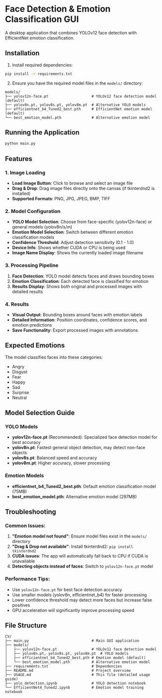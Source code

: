 # Face Detection & Emotion Classification GUI

A desktop application that combines YOLOv12 face detection with EfficientNet emotion classification.

## Installation

1. Install required dependencies:
```bash
pip install -r requirements.txt
```

2. Ensure you have the required model files in the `models/` directory:
```
models/
├── yolov12n-face.pt                    # YOLOv12 face detection model (default)
├── yolov8n.pt, yolov8s.pt, yolov8m.pt  # Alternative YOLO models
├── efficientnet_b4_Tuned2_best.pth     # EfficientNet emotion model (default)
└── best_emotion_model.pth              # Alternative emotion model
```

## Running the Application

```bash
python main.py
```

## Features

### 1. **Image Loading**
- **Load Image Button**: Click to browse and select an image file
- **Drag & Drop**: Drag image files directly onto the canvas (if tkinterdnd2 is installed)
- **Supported Formats**: PNG, JPG, JPEG, BMP, TIFF

### 2. **Model Configuration**
- **YOLO Model Selection**: Choose from face-specific (yolov12n-face) or general models (yolov8n/s/m)
- **Emotion Model Selection**: Switch between different emotion classification models
- **Confidence Threshold**: Adjust detection sensitivity (0.1 - 1.0)
- **Device Info**: Shows whether CUDA or CPU is being used
- **Image Name Display**: Shows the currently loaded image filename

### 3. **Processing Pipeline**
1. **Face Detection**: YOLO model detects faces and draws bounding boxes
2. **Emotion Classification**: Each detected face is classified for emotion
3. **Results Display**: Shows both original and processed images with detailed results

### 4. **Results**
- **Visual Output**: Bounding boxes around faces with emotion labels
- **Detailed Information**: Position coordinates, confidence scores, and emotion predictions
- **Save Functionality**: Export processed images with annotations

## Expected Emotions
The model classifies faces into these categories:
- Angry
- Disgust
- Fear
- Happy
- Sad
- Surprise
- Neutral

## Model Selection Guide

### YOLO Models
- **yolov12n-face.pt** (Recommended): Specialized face detection model for best accuracy
- **yolov8n.pt**: Fastest general object detection, may detect non-face objects
- **yolov8s.pt**: Balanced speed and accuracy
- **yolov8m.pt**: Higher accuracy, slower processing

### Emotion Models
- **efficientnet_b4_Tuned2_best.pth**: Default emotion classification model (75MB)
- **best_emotion_model.pth**: Alternative emotion model (297MB)

## Troubleshooting

### Common Issues:
1. **"Emotion model not found"**: Ensure model files exist in the `models/` directory
2. **"Drag & Drop not available"**: Install tkinterdnd2: `pip install tkinterdnd2`
3. **CUDA issues**: The app will automatically fall back to CPU if CUDA is unavailable
4. **Detecting objects instead of faces**: Switch to `yolov12n-face.pt` model

### Performance Tips:
- Use `yolov12n-face.pt` for best face detection accuracy
- Use smaller models (yolov8n, efficientnet_b4) for faster processing
- Lower confidence threshold may detect more faces but increase false positives
- GPU acceleration will significantly improve processing speed

## File Structure
```
CV/
├── main.py                             # Main GUI application
├── models/
│   ├── yolov12n-face.pt                # YOLOv12 face detection model
│   ├── yolov8n.pt, yolov8s.pt, yolov8m.pt  # YOLO models
│   ├── efficientnet_b4_Tuned2_best.pth # Emotion model (default)
│   └── best_emotion_model.pth          # Alternative emotion model
├── requirements.txt                    # Dependencies
├── README.md                           # Project overview
├── USAGE.md                            # This file (detailed usage guide)
├── yolo_detection.ipynb                # YOLO detection notebook
└── EfficientNet4_Tuned2.ipynb          # Emotion model training notebook
```